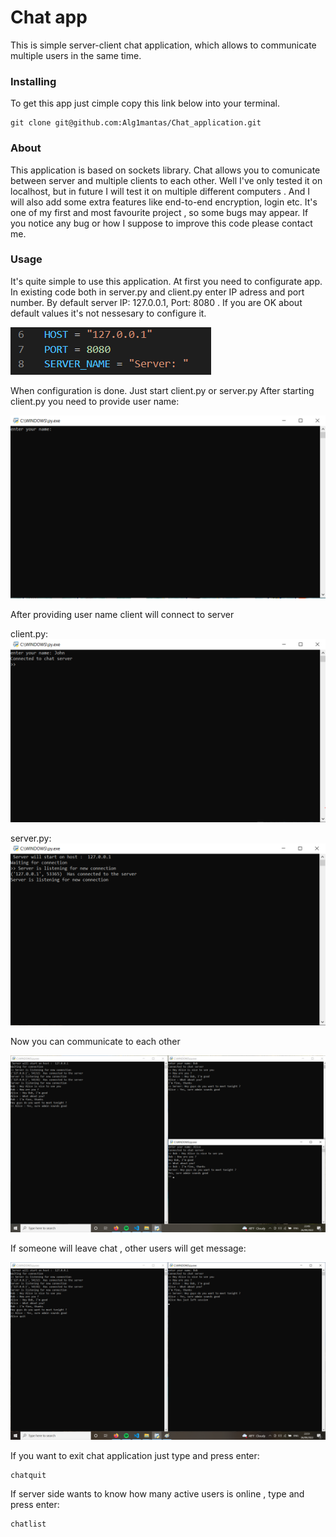 # Chat app
This is simple server-client chat application, which allows to communicate multiple users in the same time.
### Installing
To get this app just cimple copy this link below into your terminal.
```
git clone git@github.com:Alg1mantas/Chat_application.git
```

### About
This application is based on sockets library.  Chat allows you to comunicate between server and multiple clients to each other. Well I've only tested it on localhost, but in future I will test it on multiple different computers . And I will also add some extra features like end-to-end encryption, login etc. It's one of my first and most favourite project , so some bugs may appear. If you notice any bug or how I suppose to improve this code please contact me.

### Usage 
It's quite simple to use this application. At first you need to configurate app. In existing code both in server.py and client.py enter IP adress and port number. By default server IP: 127.0.0.1, Port: 8080 . If you are OK about default values it's not nessesary to configure it.

![My Image](images/Server_configuration.PNG)

When configuration is done. Just start client.py or server.py After starting client.py you need to provide user name:

![My Image](images/Client_start.PNG)

After providing user name client will connect to server

client.py:
![My Image](images/Client_connected.PNG)

server.py:
![My Image](images/Server_connected.PNG)

Now you can communicate to each other

![My Image](images/dialogue.png)

If someone will leave chat , other users will get message:

![My Image](images/user_left_session.png)

If you want to exit chat application just type and press enter:

```
chatquit
```
If server side wants to know how many active users is online , type and press enter:

```
chatlist
```
